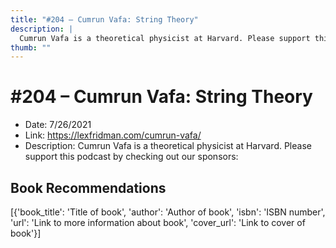 ```yaml
---
title: "#204 – Cumrun Vafa: String Theory"
description: |
  Cumrun Vafa is a theoretical physicist at Harvard. Please support this podcast by checking out our sponsors:"
thumb: ""
---
```


# #204 – Cumrun Vafa: String Theory

  - Date: 7/26/2021
  - Link: https://lexfridman.com/cumrun-vafa/
  - Description: Cumrun Vafa is a theoretical physicist at Harvard. Please support this podcast by checking out our sponsors:

## Book Recommendations

[{'book_title': 'Title of book', 'author': 'Author of book', 'isbn': 'ISBN number', 'url': 'Link to more information about book', 'cover_url': 'Link to cover of book'}]